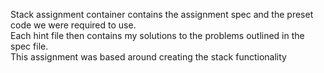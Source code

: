 Stack assignment container contains the assignment spec and the preset code we were required to use.  
Each hint file then contains my solutions to the problems outlined in the spec file.  
This assignment was based around creating the stack functionality  
